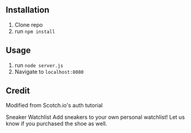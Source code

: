 ## Installation

1. Clone repo
2. run `npm install`

## Usage

1. run `node server.js`
2. Navigate to `localhost:8080`

## Credit

Modified from Scotch.io's auth tutorial

Sneaker Watchlist 
Add sneakers to your own personal watchlist!
Let us know if you purchased the shoe as well.
